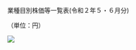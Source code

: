 業種目別株価等一覧表(令和２年５・６月分)

（単位：円）

![](https://www.nta.go.jp/tmp/0b44af98-6815-476a-b259-60bb5337966c/images/423be015051828855cf753df2977740b9bee8f38f1adcb69da4615d78bc8c76b.jpg)